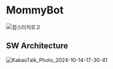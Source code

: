 # MommyBot
![컴스터치로고](https://github.com/user-attachments/assets/9f6b91c8-3a8d-401b-821b-306be505f2b5)

## SW Architecture
![KakaoTalk_Photo_2024-10-14-17-30-41](https://github.com/user-attachments/assets/3b4bd680-ee28-4226-9606-30d390f903cb)
